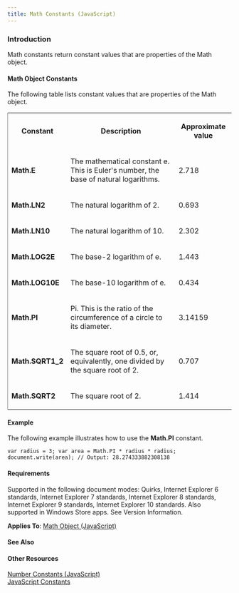```yaml
---
title: Math Constants (JavaScript)
---
```


### Introduction 

 Math constants return constant values that are properties of the Math object.

#### Math Object Constants 

<div id="sectionSection0" class="section" name="collapseableSection" style="" expanded="true">
  <p xmlns:util="util">
    The following table lists constant values that are properties of the Math object.
  </p>
  <div class="caption"></div>
  <div class="tableSection">
    <table width="50%" cellspacing="2" cellpadding="5" frame="lhs">
      <tr>
        <th>
          <p xmlns:util="util">
            Constant
          </p>
        </th>
        <th>
          <p xmlns:util="util">
            Description
          </p>
        </th>
        <th>
          <p xmlns:util="util">
            Approximate value
          </p>
        </th>
      </tr>
      <tr>
        <td>
          <p xmlns:util="util">
            <b>Math.E</b>
          </p>
        </td>
        <td>
          <p xmlns:util="util">
            The mathematical constant e. This is Euler's number, the base of natural logarithms.
          </p>
        </td>
        <td>
          <p xmlns:util="util">
            2.718
          </p>
        </td>
      </tr>
      <tr>
        <td>
          <p xmlns:util="util">
            <b>Math.LN2</b>
          </p>
        </td>
        <td>
          <p xmlns:util="util">
            The natural logarithm of 2.
          </p>
        </td>
        <td>
          <p xmlns:util="util">
            0.693
          </p>
        </td>
      </tr>
      <tr>
        <td>
          <p xmlns:util="util">
            <b>Math.LN10</b>
          </p>
        </td>
        <td>
          <p xmlns:util="util">
            The natural logarithm of 10.
          </p>
        </td>
        <td>
          <p xmlns:util="util">
            2.302
          </p>
        </td>
      </tr>
      <tr>
        <td>
          <p xmlns:util="util">
            <b>Math.LOG2E</b>
          </p>
        </td>
        <td>
          <p xmlns:util="util">
            The base-2 logarithm of e.
          </p>
        </td>
        <td>
          <p xmlns:util="util">
            1.443
          </p>
        </td>
      </tr>
      <tr>
        <td>
          <p xmlns:util="util">
            <b>Math.LOG10E</b>
          </p>
        </td>
        <td>
          <p xmlns:util="util">
            The base-10 logarithm of e.
          </p>
        </td>
        <td>
          <p xmlns:util="util">
            0.434
          </p>
        </td>
      </tr>
      <tr>
        <td>
          <p xmlns:util="util">
            <b>Math.PI</b>
          </p>
        </td>
        <td>
          <p xmlns:util="util">
            Pi. This is the ratio of the circumference of a circle to its diameter.
          </p>
        </td>
        <td>
          <p xmlns:util="util">
            3.14159
          </p>
        </td>
      </tr>
      <tr>
        <td>
          <p xmlns:util="util">
            <b>Math.SQRT1_2</b>
          </p>
        </td>
        <td>
          <p xmlns:util="util">
            The square root of 0.5, or, equivalently, one divided by the square root of 2.
          </p>
        </td>
        <td>
          <p xmlns:util="util">
            0.707
          </p>
        </td>
      </tr>
      <tr>
        <td>
          <p xmlns:util="util">
            <b>Math.SQRT2</b>
          </p>
        </td>
        <td>
          <p xmlns:util="util">
            The square root of 2.
          </p>
        </td>
        <td>
          <p xmlns:util="util">
            1.414
          </p>
        </td>
      </tr>
    </table>
  </div>
</div>

#### Example 

<p xmlns:util="util">
  The following example illustrates how to use the <b>Math.PI</b> constant.
</p>

```
var radius = 3; var area = Math.PI * radius * radius; document.write(area); // Output: 28.274333882308138
```

#### Requirements 

<div id="sectionSection1" class="section" name="collapseableSection" style="" expanded="true">
  <p xmlns:util="util"></p>
  <p>
    Supported in the following document modes: Quirks, Internet Explorer 6 standards, Internet Explorer 7 standards, Internet Explorer 8 standards, Internet Explorer 9 standards, Internet Explorer 10
    standards. Also supported in Windows Store apps. See Version Information.
  </p>
  <p xmlns:util="util">
    <b>Applies To</b>: <span sdata="link"><a href="607b94cb-921c-43cd-b514-fdbc13aeced6.htm">Math Object (JavaScript)</a></span>
  </p>
</div>

#### See Also 

<div id="seeAlsoSection" class="section" name="collapseableSection" style="">
  <h4 class="subHeading">
    Other Resources
  </h4>
  <div class="seeAlsoStyle">
    <span sdata="link" xmlns:util="util"><a href="e0701b41-99ae-4916-9ec0-f79bb15386fb.htm">Number Constants (JavaScript)</a></span>
  </div>
  <div class="seeAlsoStyle">
    <span sdata="link" xmlns:util="util"><a href="35b141cc-8116-47b1-bc0b-0f22e182f7e7.htm">JavaScript Constants</a></span>
  </div>
</div>

